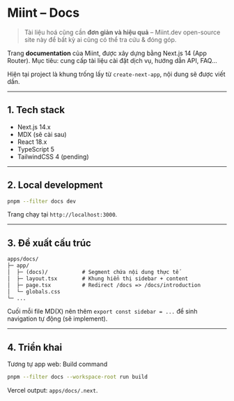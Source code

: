 # Miint – Docs

> Tài liệu hoá cũng cần **đơn giản và hiệu quả** – Miint.dev open-source site này để bất kỳ ai cũng có thể tra cứu & đóng góp.

Trang **documentation** của Miint, được xây dựng bằng Next.js 14 (App Router). Mục tiêu: cung cấp tài liệu cài đặt dịch vụ, hướng dẫn API, FAQ…

Hiện tại project là khung trống lấy từ `create-next-app`, nội dung sẽ được viết dần.

---

## 1. Tech stack

* Next.js 14.x
* MDX (sẽ cài sau)
* React 18.x
* TypeScript 5
* TailwindCSS 4 (pending)

---

## 2. Local development

```bash
pnpm --filter docs dev
```

Trang chạy tại `http://localhost:3000`.

---

## 3. Đề xuất cấu trúc

```txt
apps/docs/
├─ app/
│  ├─ (docs)/           # Segment chứa nội dung thực tế
│  ├─ layout.tsx        # Khung hiển thị sidebar + content
│  ├─ page.tsx          # Redirect /docs => /docs/introduction
│  └─ globals.css
└─ ...
```

Cuối mỗi file MD(X) nên thêm `export const sidebar = ...` để sinh navigation tự động (sẽ implement).

---

## 4. Triển khai

Tương tự app web: Build command

```bash
pnpm --filter docs --workspace-root run build
```

Vercel output: `apps/docs/.next`.
